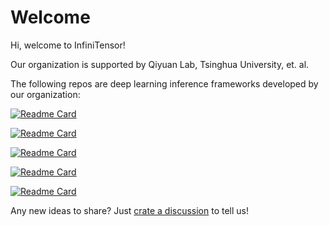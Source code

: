 ﻿# Welcome

Hi, welcome to InfiniTensor!

Our organization is supported by Qiyuan Lab, Tsinghua University, et. al.

The following repos are deep learning inference frameworks developed by our organization:

[![Readme Card](https://github-readme-stats.vercel.app/api/pin/?username=InfiniTensor&repo=InfiniTensor&theme=dark)](https://github.com/InfiniTensor/InfiniTensor)

[![Readme Card](https://github-readme-stats.vercel.app/api/pin/?username=InfiniTensor&repo=InfiniCore&theme=dark)](https://github.com/InfiniTensor/InfiniCore)

[![Readme Card](https://github-readme-stats.vercel.app/api/pin/?username=InfiniTensor&repo=InfiniLM&theme=dark)](https://github.com/InfiniTensor/InfiniLM)

[![Readme Card](https://github-readme-stats.vercel.app/api/pin/?username=InfiniTensor&repo=ninetoothed&theme=dark)](https://github.com/InfiniTensor/ninetoothed)

[![Readme Card](https://github-readme-stats.vercel.app/api/pin/?username=InfiniTensor&repo=InfiniTrain&theme=dark)](https://github.com/InfiniTensor/InfiniTrain)

Any new ideas to share? Just [crate a discussion](https://github.com/InfiniTensor/.github/discussions/new/choose) to tell us!
